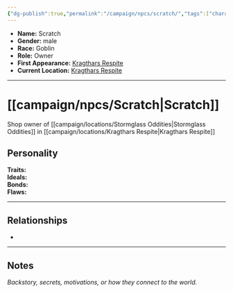 ```yaml
---
{"dg-publish":true,"permalink":"/campaign/npcs/scratch/","tags":["character","npc"],"noteIcon":"","created":"2025-10-26T20:27:12.534-07:00","updated":"2025-10-27T16:38:37.668-07:00"}
---
```



<p><span><ul>
<li dir="auto"><strong>Name:</strong> Scratch</li>
<li dir="auto"><strong>Gender:</strong> male</li>
<li dir="auto"><strong>Race:</strong> Goblin</li>
<li dir="auto"><strong>Role:</strong> Owner</li>
<li dir="auto"><strong>First Appearance:</strong> <a data-tooltip-position="top" aria-label="campaign/locations/Kragthars Respite.md" data-href="campaign/locations/Kragthars Respite.md" href="campaign/locations/Kragthars Respite.md" class="internal-link" target="_blank" rel="noopener nofollow">Kragthars Respite</a></li>
<li dir="auto"><strong>Current Location:</strong> <a data-tooltip-position="top" aria-label="campaign/locations/Kragthars Respite.md" data-href="campaign/locations/Kragthars Respite.md" href="campaign/locations/Kragthars Respite.md" class="internal-link" target="_blank" rel="noopener nofollow">Kragthars Respite</a></li>
</ul></span></p>

---

# [[campaign/npcs/Scratch\|Scratch]]
Shop owner of [[campaign/locations/Stormglass Oddities\|Stormglass Oddities]] in [[campaign/locations/Kragthars Respite\|Kragthars Respite]]
## Personality
**Traits:**  
**Ideals:**  
**Bonds:**  
**Flaws:**  

---

## Relationships
- 

---

## Notes
*Backstory, secrets, motivations, or how they connect to the world.*